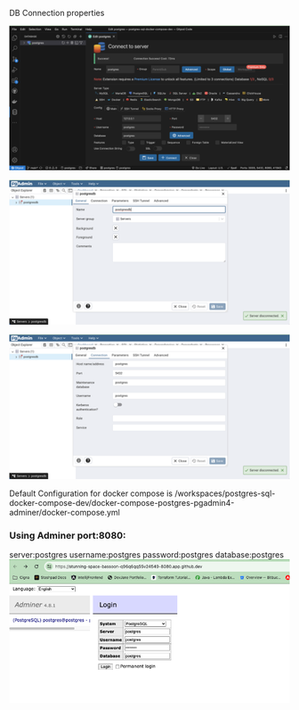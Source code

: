 DB Connection properties

![alt text](image.png)

![alt text](image-1.png)

![alt text](image-2.png)

Default Configuration for docker compose is 
/workspaces/postgres-sql-docker-compose-dev/docker-compose-postgres-pgadmin4-adminer/docker-compose.yml
### Using Adminer port:8080:
server:postgres
username:postgres
password:postgres
database:postgres
![adminer web ui connection properties](postgres-connection/adminer-web-ui/adminer-connection-properties.png)




